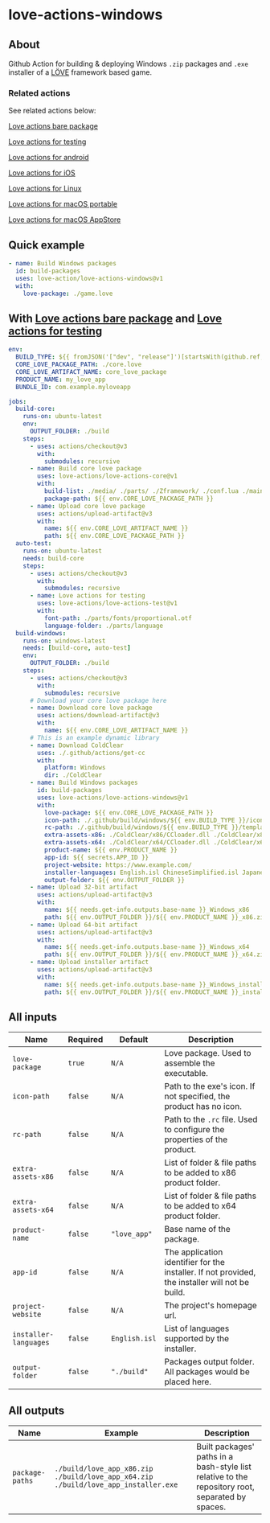 # love-actions-windows

## About

Github Action for building & deploying Windows `.zip` packages and `.exe` installer of a [LÖVE](https://love2d.org/) framework based game.

### Related actions

See related actions below:

[Love actions bare package](https://github.com/marketplace/actions/love-actions-bare-package)

[Love actions for testing](https://github.com/marketplace/actions/love-actions-for-testing)

[Love actions for android](https://github.com/marketplace/actions/love-actions-for-android)

[Love actions for iOS](https://github.com/marketplace/actions/love-actions-for-ios)

[Love actions for Linux](https://github.com/marketplace/actions/love-actions-for-linux)

[Love actions for macOS portable](https://github.com/marketplace/actions/love-actions-for-macos-portable)

[Love actions for macOS AppStore](https://github.com/marketplace/actions/love-actions-for-macos-appstore)

## Quick example

```yaml
- name: Build Windows packages
  id: build-packages
  uses: love-action/love-actions-windows@v1
  with:
    love-package: ./game.love
```

## With [Love actions bare package](https://github.com/marketplace/actions/love-actions-bare-package) and [Love actions for testing](https://github.com/marketplace/actions/love-actions-for-testing)

```yml
env:
  BUILD_TYPE: ${{ fromJSON('["dev", "release"]')[startsWith(github.ref, 'refs/tags/v')] }}
  CORE_LOVE_PACKAGE_PATH: ./core.love
  CORE_LOVE_ARTIFACT_NAME: core_love_package
  PRODUCT_NAME: my_love_app
  BUNDLE_ID: com.example.myloveapp

jobs:
  build-core:
    runs-on: ubuntu-latest
    env:
      OUTPUT_FOLDER: ./build
    steps:
      - uses: actions/checkout@v3
        with:
          submodules: recursive
      - name: Build core love package
        uses: love-actions/love-actions-core@v1
        with:
          build-list: ./media/ ./parts/ ./Zframework/ ./conf.lua ./main.lua ./version.lua
          package-path: ${{ env.CORE_LOVE_PACKAGE_PATH }}
      - name: Upload core love package
        uses: actions/upload-artifact@v3
        with:
          name: ${{ env.CORE_LOVE_ARTIFACT_NAME }}
          path: ${{ env.CORE_LOVE_PACKAGE_PATH }}
  auto-test:
    runs-on: ubuntu-latest
    needs: build-core
    steps:
      - uses: actions/checkout@v3
        with:
          submodules: recursive
      - name: Love actions for testing
        uses: love-actions/love-actions-test@v1
        with:
          font-path: ./parts/fonts/proportional.otf
          language-folder: ./parts/language
  build-windows:
    runs-on: windows-latest
    needs: [build-core, auto-test]
    env:
      OUTPUT_FOLDER: ./build
    steps:
      - uses: actions/checkout@v3
        with:
          submodules: recursive
      # Download your core love package here
      - name: Download core love package
        uses: actions/download-artifact@v3
        with:
          name: ${{ env.CORE_LOVE_ARTIFACT_NAME }}
      # This is an example dynamic library
      - name: Download ColdClear
        uses: ./.github/actions/get-cc
        with:
          platform: Windows
          dir: ./ColdClear
      - name: Build Windows packages
        id: build-packages
        uses: love-actions/love-actions-windows@v1
        with:
          love-package: ${{ env.CORE_LOVE_PACKAGE_PATH }}
          icon-path: ./.github/build/windows/${{ env.BUILD_TYPE }}/icon.ico
          rc-path: ./.github/build/windows/${{ env.BUILD_TYPE }}/template.rc
          extra-assets-x86: ./ColdClear/x86/CCloader.dll ./ColdClear/x86/cold_clear.dll
          extra-assets-x64: ./ColdClear/x64/CCloader.dll ./ColdClear/x64/cold_clear.dll
          product-name: ${{ env.PRODUCT_NAME }}
          app-id: ${{ secrets.APP_ID }}
          project-website: https://www.example.com/
          installer-languages: English.isl ChineseSimplified.isl Japanese.isl French.isl
          output-folder: ${{ env.OUTPUT_FOLDER }}
      - name: Upload 32-bit artifact
        uses: actions/upload-artifact@v3
        with:
          name: ${{ needs.get-info.outputs.base-name }}_Windows_x86
          path: ${{ env.OUTPUT_FOLDER }}/${{ env.PRODUCT_NAME }}_x86.zip
      - name: Upload 64-bit artifact
        uses: actions/upload-artifact@v3
        with:
          name: ${{ needs.get-info.outputs.base-name }}_Windows_x64
          path: ${{ env.OUTPUT_FOLDER }}/${{ env.PRODUCT_NAME }}_x64.zip
      - name: Upload installer artifact
        uses: actions/upload-artifact@v3
        with:
          name: ${{ needs.get-info.outputs.base-name }}_Windows_installer
          path: ${{ env.OUTPUT_FOLDER }}/${{ env.PRODUCT_NAME }}_installer.exe
```

## All inputs

| Name                  | Required | Default       | Description                                                                                     |
| --------------------- | -------- | ------------- | ----------------------------------------------------------------------------------------------- |
| `love-package`        | `true`   | `N/A`         | Love package. Used to assemble the executable.                                                  |
| `icon-path`           | `false`  | `N/A`         | Path to the exe's icon. If not specified, the product has no icon.                              |
| `rc-path`             | `false`  | `N/A`         | Path to the `.rc` file. Used to configure the properties of the product.                        |
| `extra-assets-x86`    | `false`  | `N/A`         | List of folder & file paths to be added to x86 product folder.                                  |
| `extra-assets-x64`    | `false`  | `N/A`         | List of folder & file paths to be added to x64 product folder.                                  |
| `product-name`        | `false`  | `"love_app"`  | Base name of the package.                                                                       |
| `app-id`              | `false`  | `N/A`         | The application identifier for the installer. If not provided, the installer will not be build. |
| `project-website`     | `false`  | `N/A`         | The project's homepage url.                                                                     |
| `installer-languages` | `false`  | `English.isl` | List of languages supported by the installer.                                                   |
| `output-folder`       | `false`  | `"./build"`   | Packages output folder. All packages would be placed here.                                      |

## All outputs

| Name              | Example                                                                            | Description                                                                                      |
| ----------------- | ---------------------------------------------------------------------------------- | -----------------------------------------------------------------------------------------------  |
| `package-paths`   | `./build/love_app_x86.zip ./build/love_app_x64.zip ./build/love_app_installer.exe` | Built packages' paths in a bash-style list relative to the repository root, separated by spaces. |
